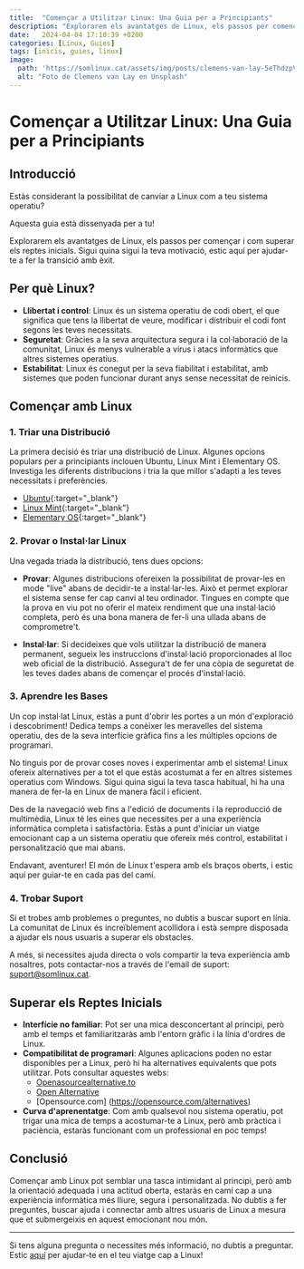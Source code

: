 ```yaml
---
title:  "Començar a Utilitzar Linux: Una Guia per a Principiants"
description: "Explorarem els avantatges de Linux, els passos per començar i com superar els reptes inicials."
date:   2024-04-04 17:10:39 +0200
categories: [Linux, Guies]
tags: [inicis, guies, linux]
image:
  path: 'https://somlinux.cat/assets/img/posts/clemens-van-lay-5eThdzpVqyE-unsplash.jpg'
  alt: "Foto de Clemens van Lay en Unsplash"
---
```


# Començar a Utilitzar Linux: Una Guia per a Principiants

## Introducció

Estàs considerant la possibilitat de canviar a Linux com a teu sistema operatiu? 

Aquesta guia està dissenyada per a tu! 

Explorarem els avantatges de Linux, els passos per començar i com superar els reptes inicials. Sigui quina sigui la teva motivació, estic aquí per ajudar-te a fer la transició amb èxit.

## Per què Linux?

- **Llibertat i control**: Linux és un sistema operatiu de codi obert, el que significa que tens la llibertat de veure, modificar i distribuir el codi font segons les teves necessitats.
- **Seguretat**: Gràcies a la seva arquitectura segura i la col·laboració de la comunitat, Linux és menys vulnerable a virus i atacs informàtics que altres sistemes operatius.
- **Estabilitat**: Linux és conegut per la seva fiabilitat i estabilitat, amb sistemes que poden funcionar durant anys sense necessitat de reinicis.

## Començar amb Linux

### 1. Triar una Distribució

La primera decisió és triar una distribució de Linux. Algunes opcions populars per a principiants inclouen Ubuntu, Linux Mint i Elementary OS. Investiga les diferents distribucions i tria la que millor s'adapti a les teves necessitats i preferències.

- [Ubuntu](https://ubuntu.com/){:target="_blank"}
- [Linux Mint](https://linuxmint.com/){:target="_blank"}
- [Elementary OS](https://elementary.io/){:target="_blank"}


### 2. Provar o Instal·lar Linux

Una vegada triada la distribució, tens dues opcions:

- **Provar**: Algunes distribucions ofereixen la possibilitat de provar-les en mode "live" abans de decidir-te a instal·lar-les. Això et permet explorar el sistema sense fer cap canvi al teu ordinador. Tingues en compte que la prova en viu pot no oferir el mateix rendiment que una instal·lació completa, però és una bona manera de fer-li una ullada abans de comprometre't.

- **Instal·lar**: Si decideixes que vols utilitzar la distribució de manera permanent, segueix les instruccions d'instal·lació proporcionades al lloc web oficial de la distribució. Assegura't de fer una còpia de seguretat de les teves dades abans de començar el procés d'instal·lació.


### 3. Aprendre les Bases

Un cop instal·lat Linux, estàs a punt d'obrir les portes a un món d'exploració i descobriment! Dedica temps a conèixer les meravelles del sistema operatiu, des de la seva interfície gràfica fins a les múltiples opcions de programari.

No tinguis por de provar coses noves i experimentar amb el sistema! Linux ofereix alternatives per a tot el que estàs acostumat a fer en altres sistemes operatius com Windows. Sigui quina sigui la teva tasca habitual, hi ha una manera de fer-la en Linux de manera fàcil i eficient.

Des de la navegació web fins a l'edició de documents i la reproducció de multimèdia, Linux té les eines que necessites per a una experiència informàtica completa i satisfactòria. Estàs a punt d'iniciar un viatge emocionant cap a un sistema operatiu que ofereix més control, estabilitat i personalització que mai abans.

Endavant, aventurer! El món de Linux t'espera amb els braços oberts, i estic aquí per guiar-te en cada pas del camí.


### 4. Trobar Suport

Si et trobes amb problemes o preguntes, no dubtis a buscar suport en línia. La comunitat de Linux és increïblement acollidora i està sempre disposada a ajudar els nous usuaris a superar els obstacles.

A més, si necessites ajuda directa o vols compartir la teva experiència amb nosaltres, pots contactar-nos a través de l'email de suport: [suport@somlinux.cat](mailto:suport@somlinux.cat).


## Superar els Reptes Inicials

- **Interfície no familiar**: Pot ser una mica desconcertant al principi, però amb el temps et familiaritzaràs amb l'entorn gràfic i la línia d'ordres de Linux.
- **Compatibilitat de programari**: Algunes aplicacions poden no estar disponibles per a Linux, però hi ha alternatives equivalents que pots utilitzar. Pots consultar aquestes webs:
  - [Openasourcealternative.to](https://www.opensourcealternative.to/)
  - [Open Alternative](https://openalternative.co/)
  - [Opensource.com] (https://opensource.com/alternatives)
- **Curva d'aprenentatge**: Com amb qualsevol nou sistema operatiu, pot trigar una mica de temps a acostumar-te a Linux, però amb pràctica i paciència, estaràs funcionant com un professional en poc temps!

## Conclusió

Començar amb Linux pot semblar una tasca intimidant al principi, però amb la orientació adequada i una actitud oberta, estaràs en camí cap a una experiència informàtica més lliure, segura i personalitzada. No dubtis a fer preguntes, buscar ajuda i connectar amb altres usuaris de Linux a mesura que et submergeixis en aquest emocionant nou món.

---

Si tens alguna pregunta o necessites més informació, no dubtis a preguntar. Estic [aquí](mailto:suport@somlinux.cat) per ajudar-te en el teu viatge cap a Linux!
